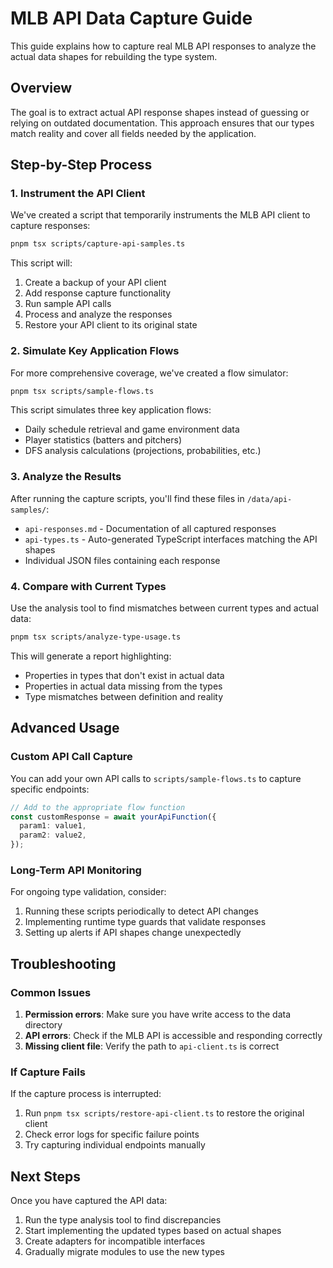 # MLB API Data Capture Guide

This guide explains how to capture real MLB API responses to analyze the actual data shapes for rebuilding the type system.

## Overview

The goal is to extract actual API response shapes instead of guessing or relying on outdated documentation. This approach ensures that our types match reality and cover all fields needed by the application.

## Step-by-Step Process

### 1. Instrument the API Client

We've created a script that temporarily instruments the MLB API client to capture responses:

```bash
pnpm tsx scripts/capture-api-samples.ts
```

This script will:

1. Create a backup of your API client
2. Add response capture functionality
3. Run sample API calls
4. Process and analyze the responses
5. Restore your API client to its original state

### 2. Simulate Key Application Flows

For more comprehensive coverage, we've created a flow simulator:

```bash
pnpm tsx scripts/sample-flows.ts
```

This script simulates three key application flows:

- Daily schedule retrieval and game environment data
- Player statistics (batters and pitchers)
- DFS analysis calculations (projections, probabilities, etc.)

### 3. Analyze the Results

After running the capture scripts, you'll find these files in `/data/api-samples/`:

- `api-responses.md` - Documentation of all captured responses
- `api-types.ts` - Auto-generated TypeScript interfaces matching the API shapes
- Individual JSON files containing each response

### 4. Compare with Current Types

Use the analysis tool to find mismatches between current types and actual data:

```bash
pnpm tsx scripts/analyze-type-usage.ts
```

This will generate a report highlighting:

- Properties in types that don't exist in actual data
- Properties in actual data missing from the types
- Type mismatches between definition and reality

## Advanced Usage

### Custom API Call Capture

You can add your own API calls to `scripts/sample-flows.ts` to capture specific endpoints:

```typescript
// Add to the appropriate flow function
const customResponse = await yourApiFunction({
  param1: value1,
  param2: value2,
});
```

### Long-Term API Monitoring

For ongoing type validation, consider:

1. Running these scripts periodically to detect API changes
2. Implementing runtime type guards that validate responses
3. Setting up alerts if API shapes change unexpectedly

## Troubleshooting

### Common Issues

1. **Permission errors**: Make sure you have write access to the data directory
2. **API errors**: Check if the MLB API is accessible and responding correctly
3. **Missing client file**: Verify the path to `api-client.ts` is correct

### If Capture Fails

If the capture process is interrupted:

1. Run `pnpm tsx scripts/restore-api-client.ts` to restore the original client
2. Check error logs for specific failure points
3. Try capturing individual endpoints manually

## Next Steps

Once you have captured the API data:

1. Run the type analysis tool to find discrepancies
2. Start implementing the updated types based on actual shapes
3. Create adapters for incompatible interfaces
4. Gradually migrate modules to use the new types
